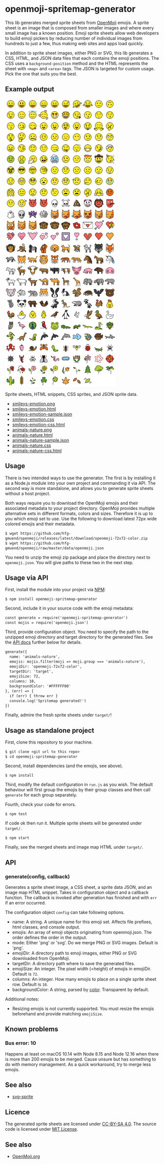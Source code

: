 # openmoji-spritemap-generator

This lib generates merged sprite sheets from [OpenMoji](https://openmoji.org/) emojis. A sprite sheet is an image that is composed from smaller images and where every small image has a known position. Emoji sprite sheets allow web developers to build emoji pickers by reducing number of individual images from hundreds to just a few, thus making web sites and apps load quickly.

In addition to sprite sheet images, either PNG or SVG, this lib generates a CSS, HTML, and JSON data files that each contains the emoji positions. The CSS uses a `background-position` method and the HTML represents the sheet with `<map>` and `<area>` tags. The JSON is targeted for custom usage. Pick the one that suits you the best.

## Example output

![Smileys Emotion](doc/smileys-emotion-sample.png)&nbsp; &nbsp;![Animals Nature](doc/animals-nature-sample.png)

Sprite sheets, HTML snippets, CSS sprites, and JSON sprite data.
- [smileys-emotion.png](doc/smileys-emotion.png)
- [smileys-emotion.html](doc/smileys-emotion.html)
- [smileys-emotion-sample.json](doc/smileys-emotion-sample.json)
- [smileys-emotion.css](doc/smileys-emotion.css)
- [smileys-emotion-css.html](doc/smileys-emotion-css.html)
- [animals-nature.png](doc/animals-nature.png)
- [animals-nature.html](doc/animals-nature.html)
- [animals-nature-sample.json](doc/animals-nature-sample.json)
- [animals-nature.css](doc/animals-nature.css)
- [animals-nature-css.html](doc/animals-nature-css.html)

## Usage

There is two intended ways to use the generator. The first is by installing it as a Node.js module into your own project and commanding it via API. The second way is more standalone, and allows you to generate sprite sheets without a host project.

Both ways require you to download the OpenMoji emojis and their associated metadata to your project directory. OpenMoji provides multiple alternative sets in different formats, colors and sizes. Therefore it is up to you which emoji set to use. Use the following to download latest 72px wide colored emojis and their metadata.

    $ wget https://github.com/hfg-gmuend/openmoji/releases/latest/download/openmoji-72x72-color.zip
    $ wget https://github.com/hfg-gmuend/openmoji/raw/master/data/openmoji.json

You need to unzip the emoji zip package and place the directory next to `openmoji.json`. You will give paths to these two in the next step.

## Usage via API

First, install the module into your project via [NPM](https://www.npmjs.com/package/openmoji-spritemap-generator):

    $ npm install openmoji-spritemap-generator

Second, include it in your source code with the emoji metadata:

    const generate = require('openmoji-spritemap-generator')
    const mojis = require('openmoji.json')

Third, provide configuration object. You need to specify the path to the unzipped emoji directory and target directory for the generated files. See the [API docs](#api) further below for details.

    generate({
      name: 'animals-nature',
      emojis: mojis.filter(moji => moji.group === 'animals-nature'),
      emojiDir: 'openmoji-72x72-color',
      targetDir: 'target',
      emojiSize: 72,
      columns: 10,
      backgroundColor: '#FFFFFF00'
    }, (err) => {
      if (err) { throw err }
      console.log('Spritemap generated!')
    })

Finally, admire the fresh sprite sheets under `target/`!

## Usage as standalone project

First, clone this repository to your machine.

    $ git clone <git url to this repo>
    $ cd openmoji-spritemap-generator

Second, install dependencies (and the emojis, see above).

    $ npm install

Third, modify the default configuration in `run.js` as you wish. The default behaviour will first group the emojis by their group classes and then call `generate` for each group separately.

Fourth, check your code for errors.

    $ npm test

If code ok then run it. Multiple sprite sheets will be generated under `target/`.

    $ npm start

Finally, see the merged sheets and image map HTML under `target/`.

## API

### generate(config, callback)

Generates a sprite sheet image, a CSS sheet, a sprite data JSON, and an image map HTML snippet. Takes in configuration object and a callback function. The callback is invoked after generation has finished and with `err` if an error occurred.

The configuration object `config` can take following options.

- name: A string. A unique name for this emoji set. Affects file prefixes, html classes, and console output.
- emojis: An array of emoji objects originating from openmoji.json. The order defines the order in the output.
- mode: Either 'png' or 'svg'. Do we merge PNG or SVG images. Default is 'png'.
- emojiDir: A directory path to emoji images, either PNG or SVG downloaded from OpenMoji.
- targetDir: A directory path where to save the generated files.
- emojiSize: An integer. The pixel width (=height) of emojis in emojiDir. Default is `72`.
- columns: An integer. How many emojis to place on a single sprite sheet row. Default is `10`.
- backgroundColor: A string, parsed by [color](https://www.npmjs.com/package/color). Transparent by default.

Additional notes:
- Resizing emojis is not currently supported. You must resize the emojis beforehand and provide matching `emojiSize`.

## Known problems

### Bus error: 10

Happens at least on macOS 10.14 with Node 8.15 and Node 12.16 when there is more than 200 emojis to be merged. Cause unsure but has something to do with memory management. As a quick workaround, try to merge less emojis.

## See also

- [svg-sprite](https://www.npmjs.com/package/svg-sprite)

## Licence

The generated sprite sheets are licensed under [CC-BY-SA 4.0](https://creativecommons.org/licenses/by-sa/4.0/). The source code is licensed under [MIT License](LICENSE).

## See also

- [OpenMoji.org](https://openmoji.org/)
